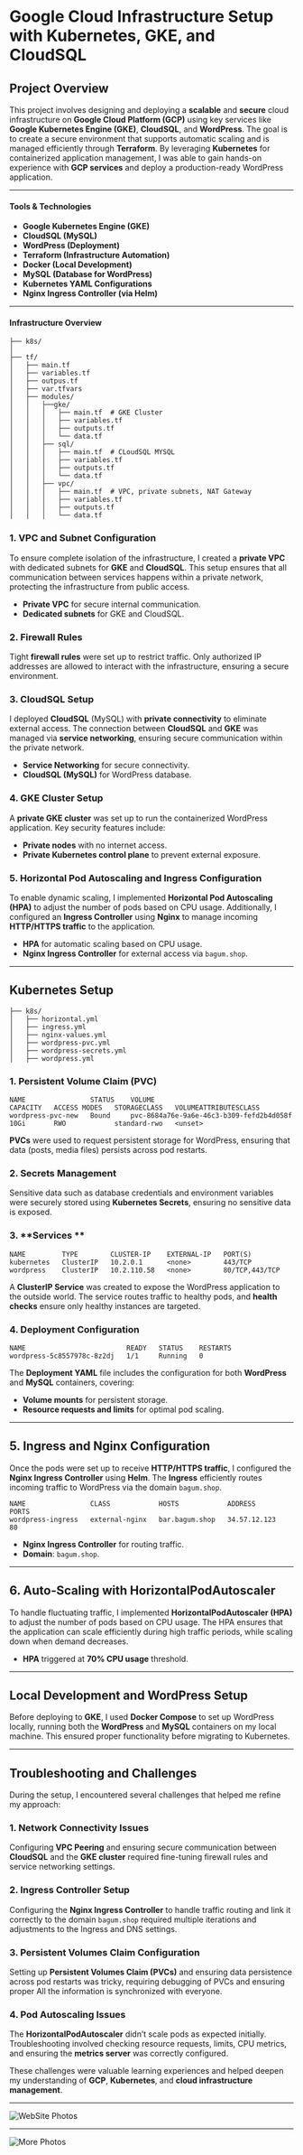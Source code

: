 # Google Cloud Infrastructure Setup with Kubernetes, GKE, and CloudSQL

## Project Overview

This project involves designing and deploying a **scalable** and **secure** cloud infrastructure on **Google Cloud Platform (GCP)** using key services like **Google Kubernetes Engine (GKE)**, **CloudSQL**, and **WordPress**. The goal is to create a secure environment that supports automatic scaling and is managed efficiently through **Terraform**. By leveraging **Kubernetes** for containerized application management, I was able to gain hands-on experience with **GCP services** and deploy a production-ready WordPress application.

---

#### Tools & Technologies

- **Google Kubernetes Engine (GKE)**
- **CloudSQL (MySQL)**
- **WordPress (Deployment)**
- **Terraform (Infrastructure Automation)**
- **Docker (Local Development)**
- **MySQL (Database for WordPress)**
- **Kubernetes YAML Configurations**
- **Nginx Ingress Controller (via Helm)**

---

#### Infrastructure Overview
   ```
   ├── k8s/                        
   │
   ├── tf/                         
   │   ├── main.tf                 
   │   ├── variables.tf                      
   │   ├── outpus.tf 
   │   ├── var.tfvars 
   │   ├── modules/
   │   │   ├──gke/                 
   │   │   │   ├── main.tf  # GKE Cluster         
   │   │   │   ├── variables.tf    
   │   │   │   ├── outputs.tf      
   │   │   │   └── data.tf 
   │   │   ├── sql/             
   │   │   │   ├── main.tf  # CLoudSQL MYSQL   
   │   │   │   ├── variables.tf     
   │   │   │   ├── outputs.tf       
   │   │   │   └── data.tf  
   │   │   ├── vpc/           
   │   │   │   ├── main.tf  # VPC, private subnets, NAT Gateway      
   │   │   │   ├── variables.tf    
   │   │   │   ├── outputs.tf       
   │   │   │   └── data.tf  

 ```
    
### 1. **VPC and Subnet Configuration**
To ensure complete isolation of the infrastructure, I created a **private VPC** with dedicated subnets for **GKE** and **CloudSQL**. This setup ensures that all communication between services happens within a private network, protecting the infrastructure from public access.

- **Private VPC** for secure internal communication.
- **Dedicated subnets** for GKE and CloudSQL.

### 2. **Firewall Rules**
Tight **firewall rules** were set up to restrict traffic. Only authorized IP addresses are allowed to interact with the infrastructure, ensuring a secure environment.

### 3. **CloudSQL Setup**
I deployed **CloudSQL** (MySQL) with **private connectivity** to eliminate external access. The connection between **CloudSQL** and **GKE** was managed via **service networking**, ensuring secure communication within the private network.

- **Service Networking** for secure connectivity.
- **CloudSQL (MySQL)** for WordPress database.

### 4. **GKE Cluster Setup**
A **private GKE cluster** was set up to run the containerized WordPress application. Key security features include:
- **Private nodes** with no internet access.
- **Private Kubernetes control plane** to prevent external exposure.

### 5. **Horizontal Pod Autoscaling and Ingress Configuration**
To enable dynamic scaling, I implemented **Horizontal Pod Autoscaling (HPA)** to adjust the number of pods based on CPU usage. Additionally, I configured an **Ingress Controller** using **Nginx** to manage incoming **HTTP/HTTPS traffic** to the application.

- **HPA** for automatic scaling based on CPU usage.
- **Nginx Ingress Controller** for external access via `bagum.shop`.

---

## Kubernetes Setup
```
├── k8s/                                                
│   ├── horizontal.yml                
│   ├── ingress.yml          
│   ├── nginx-values.yml          
│   ├── wordpress-pvc.yml
│   ├── wordpress-secrets.yml
│   ├── wordpress.yml

```

### 1. **Persistent Volume Claim (PVC)**
```
NAME                STATUS    VOLUME                                     CAPACITY   ACCESS MODES   STORAGECLASS   VOLUMEATTRIBUTESCLASS   
wordpress-pvc-new   Bound     pvc-8684a76e-9a6e-46c3-b309-fefd2b4d058f   10Gi       RWO            standard-rwo   <unset>                 
```
**PVCs** were used to request persistent storage for WordPress, ensuring that data (posts, media files) persists across pod restarts.

### 2. **Secrets Management**
Sensitive data such as database credentials and environment variables were securely stored using **Kubernetes Secrets**, ensuring no sensitive data is exposed.

### 3. **Services **
```
NAME         TYPE        CLUSTER-IP    EXTERNAL-IP   PORT(S)          
kubernetes   ClusterIP   10.2.0.1      <none>        443/TCP          
wordpress    ClusterIP   10.2.110.58   <none>        80/TCP,443/TCP
```
A **ClusterIP Service** was created to expose the WordPress application to the outside world. The service routes traffic to healthy pods, and **health checks** ensure only healthy instances are targeted.

### 4. **Deployment Configuration**
```
NAME                         READY   STATUS    RESTARTS   
wordpress-5c8557978c-8z2dj   1/1     Running   0
```
The **Deployment YAML** file includes the configuration for both **WordPress** and **MySQL** containers, covering:
- **Volume mounts** for persistent storage.
- **Resource requests and limits** for optimal pod scaling.

---

## 5. **Ingress and Nginx Configuration**

Once the pods were set up to receive **HTTP/HTTPS traffic**, I configured the **Nginx Ingress Controller** using **Helm**. The **Ingress** efficiently routes incoming traffic to WordPress via the domain `bagum.shop`.
```
NAME                CLASS            HOSTS            ADDRESS        PORTS   
wordpress-ingress   external-nginx   bar.bagum.shop   34.57.12.123   80
```
- **Nginx Ingress Controller** for routing traffic.
- **Domain**: `bagum.shop`.

---

## 6. **Auto-Scaling with HorizontalPodAutoscaler**

To handle fluctuating traffic, I implemented **HorizontalPodAutoscaler (HPA)** to adjust the number of pods based on CPU usage. The HPA ensures that the application can scale efficiently during high traffic periods, while scaling down when demand decreases.

- **HPA** triggered at **70% CPU usage** threshold.

---

## **Local Development and WordPress Setup**

Before deploying to **GKE**, I used **Docker Compose** to set up WordPress locally, running both the **WordPress** and **MySQL** containers on my local machine. This ensured proper functionality before migrating to Kubernetes.

---

## **Troubleshooting and Challenges**

During the setup, I encountered several challenges that helped me refine my approach:

### 1. **Network Connectivity Issues**
Configuring **VPC Peering** and ensuring secure communication between **CloudSQL** and the **GKE cluster** required fine-tuning firewall rules and service networking settings.

### 2. **Ingress Controller Setup**
Configuring the **Nginx Ingress Controller** to handle traffic routing and link it correctly to the domain `bagum.shop` required multiple iterations and adjustments to the Ingress and DNS settings.

### 3. **Persistent Volumes Claim Configuration**
Setting up **Persistent Volumes Claim (PVCs)** and ensuring data persistence across pod restarts was tricky, requiring debugging of PVCs and ensuring proper All the information is synchronized with everyone.

### 4. **Pod Autoscaling Issues**
The **HorizontalPodAutoscaler** didn’t scale pods as expected initially. Troubleshooting involved checking resource requests, limits, CPU metrics, and ensuring the **metrics server** was correctly configured.

These challenges were valuable learning experiences and helped deepen my understanding of **GCP**, **Kubernetes**, and **cloud infrastructure management**.

---
![WebSite Photos](Photo/web1.png)

---
![More Photos](Photo/web2.png)
